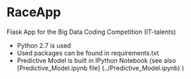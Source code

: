 # RaceApp

Flask App for the Big Data Coding Competition (IT-talents)
* Python 2.7 is used
* Used packages can be found in requirements.txt
* Predictive Model is built in IPython Notebook (see also [Predictive_Model.ipynb file] (../Predictive_Model.ipynb) )
